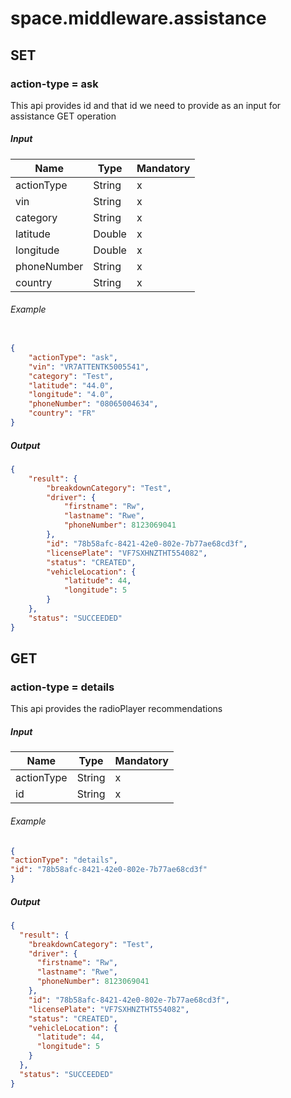 ﻿# space.middleware.assistance

## SET

### action-type = ask

This api provides id and that id we need to provide as an input for assistance GET operation

##### Input

| Name        | Type   | Mandatory |
|-------------|--------|-----------|
| actionType  | String | x         |
| vin         | String | x         |
| category    | String | x         |
| latitude    | Double | x         |
| longitude   | Double | x         |
| phoneNumber | String | x         |
| country     | String | x         |

###### Example

```json

{
    "actionType": "ask",
    "vin": "VR7ATTENTK5005541",
    "category": "Test",
    "latitude": "44.0",
    "longitude": "4.0",
    "phoneNumber": "08065004634",
    "country": "FR"
}
```

##### Output

```json
{
    "result": {
        "breakdownCategory": "Test",
        "driver": {
            "firstname": "Rw",
            "lastname": "Rwe",
            "phoneNumber": 8123069041
        },
        "id": "78b58afc-8421-42e0-802e-7b77ae68cd3f",
        "licensePlate": "VF7SXHNZTHT554082",
        "status": "CREATED",
        "vehicleLocation": {
            "latitude": 44,
            "longitude": 5
        }
    },
    "status": "SUCCEEDED"
}
```

## GET

### action-type = details

This api provides the radioPlayer recommendations

##### Input

| Name       | Type   | Mandatory |
|------------|--------|-----------|
| actionType | String | x         |
| id         | String | x         |

###### Example

```json
{
"actionType": "details",
"id": "78b58afc-8421-42e0-802e-7b77ae68cd3f"
}
```

##### Output

```json
{
  "result": {
    "breakdownCategory": "Test",
    "driver": {
      "firstname": "Rw",
      "lastname": "Rwe",
      "phoneNumber": 8123069041
    },
    "id": "78b58afc-8421-42e0-802e-7b77ae68cd3f",
    "licensePlate": "VF7SXHNZTHT554082",
    "status": "CREATED",
    "vehicleLocation": {
      "latitude": 44,
      "longitude": 5
    }
  },
  "status": "SUCCEEDED"
}
```
